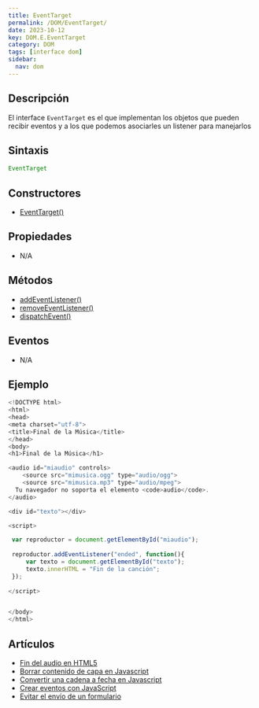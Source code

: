 ```yaml
---
title: EventTarget
permalink: /DOM/EventTarget/
date: 2023-10-12
key: DOM.E.EventTarget
category: DOM
tags: [interface dom]
sidebar:
  nav: dom
---
```


## Descripción


El interface `EventTarget` es el que implementan los objetos que pueden recibir eventos y a los que podemos asociarles un listener para manejarlos


## Sintaxis


```javascript
EventTarget
```


## Constructores

- [EventTarget()](https://www.w3api.com/DOM/EventTarget/EventTarget/)

## Propiedades

- N/A

## Métodos

- [addEventListener()](https://www.w3api.com/DOM/EventTarget/addEventListener/)
- [removeEventListener()](https://www.w3api.com/DOM/EventTarget/removeEventListener/)
- [dispatchEvent()](https://www.w3api.com/DOM/EventTarget/dispatchEvent/)

## Eventos

- N/A

## Ejemplo


```javascript
<!DOCTYPE html>
<html>
<head>
<meta charset="utf-8">
<title>Final de la Música</title>
</head>
<body>
<h1>Final de la Música</h1>

<audio id="miaudio" controls>  
	<source src="mimusica.ogg" type="audio/ogg">
	<source src="mimusica.mp3" type="audio/mpeg">
  Tu navegador no soporta el elemento <code>audio</code>.  
</audio>  

<div id="texto"></div>

<script>

 var reproductor = document.getElementById("miaudio");
 
 reproductor.addEventListener("ended", function(){
	 var texto = document.getElementById("texto");
	 texto.innerHTML = "Fin de la canción";	 
 });
  
</script>


</body>
</html>
```


## Artículos

- [Fin del audio en HTML5](https://lineadecodigo.com/html5/fin-del-audio-html5/)
- [Borrar contenido de capa en Javascript](https://lineadecodigo.com/javascript/borrar-contenido-capa-javascript/)
- [Convertir una cadena a fecha en Javascript](https://lineadecodigo.com/javascript/convertir-una-cadena-a-fecha-en-javascript/)
- [Crear eventos con JavaScript](https://lineadecodigo.com/javascript/crear-eventos-con-javascript/)
- [Evitar el envío de un formulario](https://lineadecodigo.com/dom/evitar-el-envio-de-un-formulario/)
